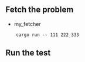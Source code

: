 ## Fetch the problem
- my_fetcher
```
    cargo run -- 111 222 333 
```
## Run the test
```
```


## 